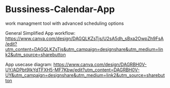 # Bussiness-Calendar-App
work managment tool with advanced scheduling options

General Simplified App workflow:
https://www.canva.com/design/DAGQLKZsTjs/U2sA5dh_sBxa2OwpZh9FsA/edit?utm_content=DAGQLKZsTjs&utm_campaign=designshare&utm_medium=link2&utm_source=sharebutton

App usecase diagram:
https://www.canva.com/design/DAGRBH0V-UY/ADPbt9IkYdTFXH5-MF7Kbw/edit?utm_content=DAGRBH0V-UY&utm_campaign=designshare&utm_medium=link2&utm_source=sharebutton
